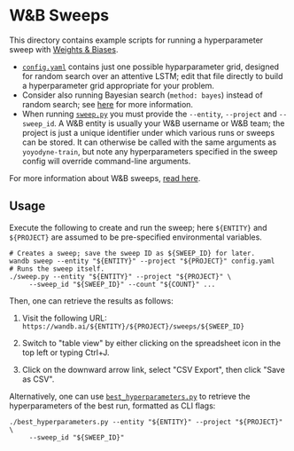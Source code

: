 # W&B Sweeps

This directory contains example scripts for running a hyperparameter sweep with
[Weights & Biases](https://wandb.ai/site).

-   [`config.yaml`](config.yaml) contains just one possible hyparparameter grid,
    designed for random search over an attentive LSTM; edit that file directly
    to build a hyperparameter grid appropriate for your problem.
-   Consider also running Bayesian search (`method: bayes`) instead of random
    search; see
    [here](https://docs.wandb.ai/guides/sweeps/define-sweep-configuration#configuration-keys)
    for more information.
-   When running [`sweep.py`](sweep.py) you must provide the `--entity`,
    `--project` and `--sweep_id`. A W&B entity is usually your W&B username or
    W&B team; the project is just a unique identifier under which various runs
    or sweeps can be stored. It can otherwise be called with the same
    arguments as `yoyodyne-train`, but note any hyperparameters specified in
    the sweep config will override command-line arguments.

For more information about W&B sweeps, [read
here](https://docs.wandb.ai/guides/sweeps).

## Usage

Execute the following to create and run the sweep; here `${ENTITY}` and
`${PROJECT}` are assumed to be pre-specified environmental variables.

    # Creates a sweep; save the sweep ID as ${SWEEP_ID} for later.
    wandb sweep --entity "${ENTITY}" --project "${PROJECT}" config.yaml
    # Runs the sweep itself.
    ./sweep.py --entity "${ENTITY}" --project "${PROJECT}" \
         --sweep_id "${SWEEP_ID}" --count "${COUNT}" ...

Then, one can retrieve the results as follows:

1.  Visit the following URL:
    `https://wandb.ai/${ENTITY}/${PROJECT}/sweeps/${SWEEP_ID}`

2.  Switch to "table view" by either clicking on the spreadsheet icon in the top
    left or typing Ctrl+J.

3.  Click on the downward arrow link, select "CSV Export", then click "Save as
    CSV".

Alternatively, one can use [`best_hyperparameters.py`](best_hyperparamaters.py)
to retrieve the hyperparameters of the best run, formatted as CLI flags:

    ./best_hyperparameters.py --entity "${ENTITY}" --project "${PROJECT}" \
         --sweep_id "${SWEEP_ID}"
